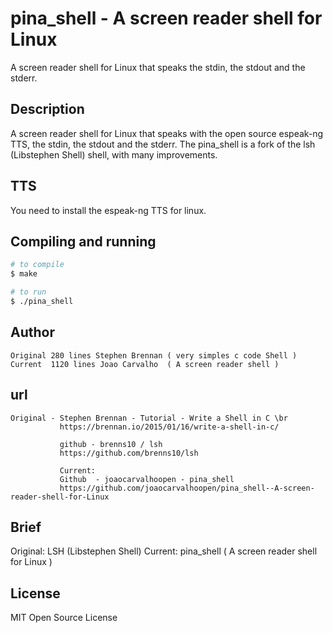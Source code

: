# pina_shell - A screen reader shell for Linux 
A screen reader shell for Linux that speaks the stdin, the stdout and the stderr.

## Description 
A screen reader shell for Linux that speaks with the open source espeak-ng TTS,
the stdin, the stdout and the stderr.
The pina_shell is a fork of the lsh (Libstephen Shell) shell, with many improvements.

## TTS
You need to install the espeak-ng TTS for linux. 

## Compiling and running 
```bash
# to compile
$ make

# to run
$ ./pina_shell
``````

## Author
```
Original 280 lines Stephen Brennan ( very simples c code Shell )
Current  1120 lines Joao Carvalho  ( A screen reader shell )
``````

## url
```
Original - Stephen Brennan - Tutorial - Write a Shell in C \br
           https://brennan.io/2015/01/16/write-a-shell-in-c/
          
           github - brenns10 / lsh
           https://github.com/brenns10/lsh

           Current:
           Github  - joaocarvalhoopen - pina_shell
           https://github.com/joaocarvalhoopen/pina_shell--A-screen-reader-shell-for-Linux          
``````

##  Brief
Original: LSH (Libstephen Shell)
Current:  pina_shell ( A screen reader shell for Linux )

## License
MIT Open Source License

